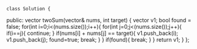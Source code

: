     class Solution {
public:
    vector<int> twoSum(vector<int>& nums, int target) {
        vector<int> v1;
        bool found = false;
        for(int i=0;i<(nums.size());i++){
            for(int j=0;j<(nums.size());j++){
                if(i==j){
                    continue;
                }
                if(nums[i] + nums[j] == target){
                    v1.push_back(i);
                    v1.push_back(j);
                    found=true;
                    break;
                }
            }
            if(found){
                break;
            }
        }
        return v1;
    }
};
